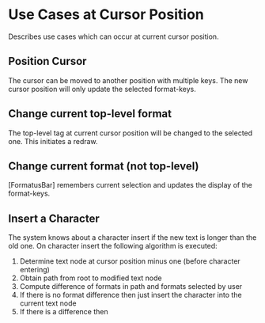 # Use Cases at Cursor Position

Describes use cases which can occur at current cursor position.

## Position Cursor

The cursor can be moved to another position with multiple keys.
The new cursor position will only update the selected format-keys.

## Change current top-level format

The top-level tag at current cursor position will be changed to the selected one.
This initiates a redraw.

## Change current format (not top-level)

[FormatusBar] remembers current selection and updates the display of the format-keys.

## Insert a Character

The system knows about a character insert if the new text is longer than the old one.
On character insert the following algorithm is executed:

1. Determine text node at cursor position minus one (before character entering)
2. Obtain path from root to modified text node
3. Compute difference of formats in path and formats selected by user
4. If there is no format difference then just insert the character into the current text node
5. If there is a difference then 